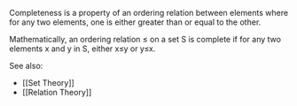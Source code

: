 Completeness is a property of an ordering relation between elements where for any two elements, one is either greater than or equal to the other. 

Mathematically, an ordering relation ≤ on a set S is complete if for any two elements x and y in S, either x≤y or y≤x.


See also:
- [[Set Theory]]
- [[Relation Theory]]